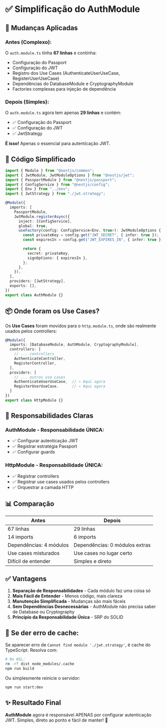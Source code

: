 # ✅ Simplificação do AuthModule

## 🎯 Mudanças Aplicadas

### Antes (Complexo):
O `auth.module.ts` tinha **67 linhas** e continha:
- Configuração do Passport
- Configuração do JWT
- Registro dos Use Cases (AuthenticateUserUseCase, RegisterUserUseCase)
- Dependências do DatabaseModule e CryptographyModule
- Factories complexas para injeção de dependência

### Depois (Simples):
O `auth.module.ts` agora tem apenas **29 linhas** e contém:
- ✅ Configuração do Passport
- ✅ Configuração do JWT
- ✅ JwtStrategy

**É isso!** Apenas o essencial para autenticação JWT.

## 📄 Código Simplificado

```typescript
import { Module } from "@nestjs/common";
import { JwtModule, JwtModuleOptions } from "@nestjs/jwt";
import { PassportModule } from "@nestjs/passport";
import { ConfigService } from "@nestjs/config";
import { Env } from "../env";
import { JwtStrategy } from "./jwt.strategy";

@Module({
  imports: [
    PassportModule,
    JwtModule.registerAsync({
      inject: [ConfigService],
      global: true,
      useFactory(config: ConfigService<Env, true>): JwtModuleOptions {
        const privateKey = config.get("JWT_SECRET", { infer: true });
        const expiresIn = config.get("JWT_EXPIRES_IN", { infer: true });

        return {
          secret: privateKey,
          signOptions: { expiresIn },
        };
      },
    }),
  ],
  providers: [JwtStrategy],
  exports: [],
})
export class AuthModule {}
```

## 📦 Onde foram os Use Cases?

Os **Use Cases** foram movidos para o `http.module.ts`, onde são realmente usados pelos controllers:

```typescript
@Module({
  imports: [DatabaseModule, AuthModule, CryptographyModule],
  controllers: [
    // ... controllers
    AuthenticateController,
    RegisterController,
  ],
  providers: [
    // ... outros use cases
    AuthenticateUserUseCase,  // ← Aqui agora
    RegisterUserUseCase,      // ← Aqui agora
  ]
})
export class HttpModule {}
```

## 🎯 Responsabilidades Claras

### AuthModule - Responsabilidade ÚNICA:
- ✅ Configurar autenticação JWT
- ✅ Registrar estratégia Passport
- ✅ Configurar guards

### HttpModule - Responsabilidade ÚNICA:
- ✅ Registrar controllers
- ✅ Registrar use cases usados pelos controllers
- ✅ Orquestrar a camada HTTP

## 📊 Comparação

| Antes | Depois |
|-------|--------|
| 67 linhas | 29 linhas |
| 14 imports | 6 imports |
| Dependências: 4 módulos | Dependências: 0 módulos extras |
| Use cases misturados | Use cases no lugar certo |
| Difícil de entender | Simples e direto |

## ✅ Vantagens

1. **Separação de Responsabilidades** - Cada módulo faz uma coisa só
2. **Mais Fácil de Entender** - Menos código, mais clareza
3. **Manutenção Simplificada** - Mudanças são mais fáceis
4. **Sem Dependências Desnecessárias** - AuthModule não precisa saber de Database ou Cryptography
5. **Princípio da Responsabilidade Única** - SRP do SOLID

## 🔧 Se der erro de cache:

Se aparecer erro de `Cannot find module './jwt.strategy'`, é cache do TypeScript. Resolva com:

```bash
# No WSL:
rm -rf dist node_modules/.cache
npm run build
```

Ou simplesmente reinicie o servidor:
```bash
npm run start:dev
```

## ✨ Resultado Final

**AuthModule** agora é responsável APENAS por configurar autenticação JWT. Simples, direto ao ponto e fácil de manter! 🚀

